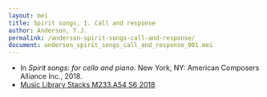 ```yaml
---
layout: mei
title: Spirit songs, I. Call and response
author: Anderson, T.J.
permalink: /anderson-spirit-songs-call-and-response/
document: anderson_spirit_songs_call_and_response_001.mei
---
```


- In *Spirit songs: for cello and piano.* New York, NY: American Composers Alliance Inc., 2018.
- <a href="https://tufts-primo.hosted.exlibrisgroup.com/permalink/f/14dinuo/01TUN_ALMA21275315470003851" target="_blank">Music Library Stacks M233.A54 S6 2018</a>
